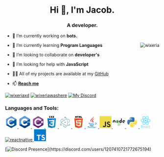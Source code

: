 <h1 align="center">Hi 👋, I'm Jacob.</h1>

<h3 align="center">A developer.</h3>

- 🔭 I’m currently working on **bots.**              <p><img align="right" src="https://github-readme-stats.vercel.app/api/top-langs?username=wixeria&show_icons=true&locale=en&layout=compact" alt="wixeria" /></p>

- 🌱 I’m currently learning **Program Languages**

- 👯 I’m looking to collaborate on **developer's**

- 🤝 I’m looking for help with **JavaScript**

- 👨‍💻 All of my projects are available at my [GitHub](https://github.com/Wixeria?tab=repositories)

 - 📫 [**Reach me**](https://discord.com/users/1207410721772675194/) 

<p align="left">
<a href="https://twitter.com/LittleJJacob" target="blank"><img align="center" src="https://img.shields.io/badge/Twitter-1DA1F2?style=for-the-badge&logo=twitter&logoColor=white" alt="wixeriaxd"/></a>
<a href="https://instagram.com/wixeriawashere" target="blank"><img align="center" src="https://img.shields.io/badge/Instagram-E4405F?style=for-the-badge&logo=instagram&logoColor=white" alt="wixeriawashere"/></a>
<a href="https://discord.com/users/1207410721772675194/" target="blank"><img align="center" src="https://img.shields.io/badge/Discord-7289DA?style=for-the-badge&logo=discord&logoColor=white" alt="My Discord"/></a>
</p>


<h3 align="left">Languages and Tools:</h3>
<p align="left"> <a href="https://www.cprogramming.com/" target="_blank" rel="noreferrer"> <img src="https://raw.githubusercontent.com/devicons/devicon/master/icons/c/c-original.svg" alt="c" width="40" height="40"/> </a> <a href="https://www.w3schools.com/cpp/" target="_blank" rel="noreferrer"> <img src="https://raw.githubusercontent.com/devicons/devicon/master/icons/cplusplus/cplusplus-original.svg" alt="cplusplus" width="40" height="40"/> </a> <a href="https://www.w3schools.com/cs/" target="_blank" rel="noreferrer"> <img src="https://raw.githubusercontent.com/devicons/devicon/master/icons/csharp/csharp-original.svg" alt="csharp" width="40" height="40"/> </a> <a href="https://www.w3schools.com/css/" target="_blank" rel="noreferrer"> <img src="https://raw.githubusercontent.com/devicons/devicon/master/icons/css3/css3-original-wordmark.svg" alt="css3" width="40" height="40"/> </a> <a href="https://www.electronjs.org" target="_blank" rel="noreferrer"> <img src="https://raw.githubusercontent.com/devicons/devicon/master/icons/electron/electron-original.svg" alt="electron" width="40" height="40"/> </a> <a href="https://www.w3.org/html/" target="_blank" rel="noreferrer"> <img src="https://raw.githubusercontent.com/devicons/devicon/master/icons/html5/html5-original-wordmark.svg" alt="html5" width="40" height="40"/> </a> <a href="https://www.java.com" target="_blank" rel="noreferrer"> <img src="https://raw.githubusercontent.com/devicons/devicon/master/icons/java/java-original.svg" alt="java" width="40" height="40"/> </a> <a href="https://developer.mozilla.org/en-US/docs/Web/JavaScript" target="_blank" rel="noreferrer"> <img src="https://raw.githubusercontent.com/devicons/devicon/master/icons/javascript/javascript-original.svg" alt="javascript" width="40" height="40"/> </a> <a href="https://nodejs.org" target="_blank" rel="noreferrer"> <img src="https://raw.githubusercontent.com/devicons/devicon/master/icons/nodejs/nodejs-original-wordmark.svg" alt="nodejs" width="40" height="40"/> </a> <a href="https://www.python.org" target="_blank" rel="noreferrer"> <img src="https://raw.githubusercontent.com/devicons/devicon/master/icons/python/python-original.svg" alt="python" width="40" height="40"/> </a> <a href="https://reactjs.org/" target="_blank" rel="noreferrer"> <img src="https://raw.githubusercontent.com/devicons/devicon/master/icons/react/react-original-wordmark.svg" alt="react" width="40" height="40"/> </a> <a href="https://reactnative.dev/" target="_blank" rel="noreferrer"> <img src="https://reactnative.dev/img/header_logo.svg" alt="reactnative" width="40" height="40"/> </a> <a href="https://www.typescriptlang.org/" target="_blank" rel="noreferrer"> <img src="https://raw.githubusercontent.com/devicons/devicon/master/icons/typescript/typescript-original.svg" alt="typescript" width="40" height="40"/> </a>


[![Discord Presence](https://lanyard-profile-readme.vercel.app/api/1207410721772675194?theme=light&bg=80b1d8&animated=false&hideDiscrim=true&borderRadius=30px&idleMessage=Probably%20doing%20something%20else...)](https://discord.com/users/1207410721772675194)
